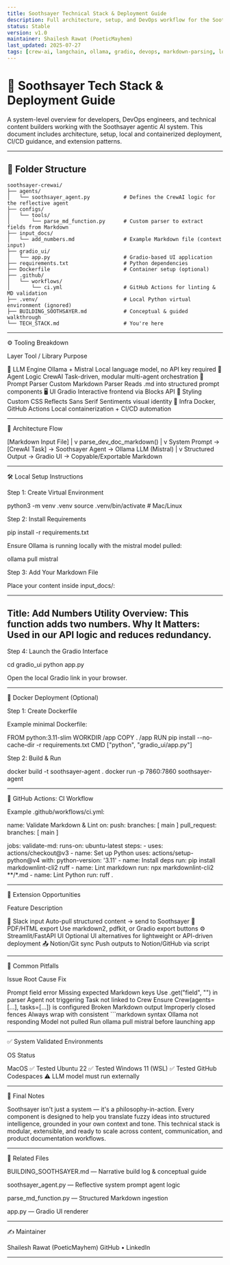 ```yaml
---
title: Soothsayer Technical Stack & Deployment Guide
description: Full architecture, setup, and DevOps workflow for the Soothsayer agentic AI system powered by CrewAI, LangChain, and Gradio.
status: Stable
version: v1.0
maintainer: Shailesh Rawat (PoeticMayhem)
last_updated: 2025-07-27
tags: [crew-ai, langchain, ollama, gradio, devops, markdown-parsing, local-agent, docker, github-actions]
---
```


# 🧱 Soothsayer Tech Stack & Deployment Guide

A system-level overview for developers, DevOps engineers, and technical content builders working with the Soothsayer agentic AI system. This document includes architecture, setup, local and containerized deployment, CI/CD guidance, and extension patterns.

---

## 📁 Folder Structure

```plaintext
soothsayer-crewai/
├── agents/
│   └── soothsayer_agent.py           # Defines the CrewAI logic for the reflective agent
├── configs/
│   └── tools/
│       └── parse_md_function.py      # Custom parser to extract fields from Markdown
├── input_docs/
│   └── add_numbers.md                # Example Markdown file (context input)
├── gradio_ui/
│   └── app.py                        # Gradio-based UI application
├── requirements.txt                  # Python dependencies
├── Dockerfile                        # Container setup (optional)
├── .github/
│   └── workflows/
│       └── ci.yml                    # GitHub Actions for linting & MD validation
├── .venv/                            # Local Python virtual environment (ignored)
├── BUILDING_SOOTHSAYER.md            # Conceptual & guided walkthrough
└── TECH_STACK.md                     # You're here

```

---

⚙️ Tooling Breakdown

Layer	Tool / Library	Purpose

🧠 LLM Engine	Ollama + Mistral	Local language model, no API key required
🧩 Agent Logic	CrewAI	Task-driven, modular multi-agent orchestration
📄 Prompt Parser	Custom Markdown Parser	Reads .md into structured prompt components
🖥 UI	Gradio	Interactive frontend via Blocks API
🎨 Styling	Custom CSS	Reflects Sans Serif Sentiments visual identity
🔧 Infra	Docker, GitHub Actions	Local containerization + CI/CD automation



---

🧠 Architecture Flow

[Markdown Input File]
        |
        v
parse_dev_doc_markdown()
        |
        v
System Prompt → [CrewAI Task] → Soothsayer Agent → Ollama LLM (Mistral)
        |
        v
Structured Output → Gradio UI → Copyable/Exportable Markdown


---

🛠 Local Setup Instructions

Step 1: Create Virtual Environment

python3 -m venv .venv
source .venv/bin/activate  # Mac/Linux

Step 2: Install Requirements

pip install -r requirements.txt

Ensure Ollama is running locally with the mistral model pulled:

ollama pull mistral

Step 3: Add Your Markdown File

Place your content inside input_docs/:

---
Title: Add Numbers Utility
Overview: This function adds two numbers.
Why It Matters: Used in our API logic and reduces redundancy.
---

Step 4: Launch the Gradio Interface

cd gradio_ui
python app.py

Open the local Gradio link in your browser.


---

🐳 Docker Deployment (Optional)

Step 1: Create Dockerfile

Example minimal Dockerfile:

FROM python:3.11-slim
WORKDIR /app
COPY . /app
RUN pip install --no-cache-dir -r requirements.txt
CMD ["python", "gradio_ui/app.py"]

Step 2: Build & Run

docker build -t soothsayer-agent .
docker run -p 7860:7860 soothsayer-agent


---

🚀 GitHub Actions: CI Workflow

Example .github/workflows/ci.yml:

name: Validate Markdown & Lint
on:
  push:
    branches: [ main ]
  pull_request:
    branches: [ main ]

jobs:
  validate-md:
    runs-on: ubuntu-latest
    steps:
      - uses: actions/checkout@v3
      - name: Set up Python
        uses: actions/setup-python@v4
        with:
          python-version: '3.11'
      - name: Install deps
        run: pip install markdownlint-cli2 ruff
      - name: Lint markdown
        run: npx markdownlint-cli2 **/*.md
      - name: Lint Python
        run: ruff .


---

🧩 Extension Opportunities

Feature	Description

🔄 Slack input	Auto-pull structured content → send to Soothsayer
📝 PDF/HTML export	Use markdown2, pdfkit, or Gradio export buttons
⚙️ Streamlit/FastAPI UI	Optional UI alternatives for lightweight or API-driven deployment
📤 Notion/Git sync	Push outputs to Notion/GitHub via script



---

🧨 Common Pitfalls

Issue	Root Cause	Fix

Prompt field error	Missing expected Markdown keys	Use .get("field", "") in parser
Agent not triggering	Task not linked to Crew	Ensure Crew(agents=[...], tasks=[...]) is configured
Broken Markdown output	Improperly closed fences	Always wrap with consistent ```markdown syntax
Ollama not responding	Model not pulled	Run ollama pull mistral before launching app



---

✅ System Validated Environments

OS	Status

MacOS	✅ Tested
Ubuntu 22	✅ Tested
Windows 11 (WSL)	✅ Tested
GitHub Codespaces	⚠️ LLM model must run externally



---

🧠 Final Notes

Soothsayer isn't just a system — it's a philosophy-in-action. Every component is designed to help you translate fuzzy ideas into structured intelligence, grounded in your own context and tone. This technical stack is modular, extensible, and ready to scale across content, communication, and product documentation workflows.


---

🔗 Related Files

BUILDING_SOOTHSAYER.md — Narrative build log & conceptual guide

soothsayer_agent.py — Reflective system prompt agent logic

parse_md_function.py — Structured Markdown ingestion

app.py — Gradio UI renderer



---

✍ Maintainer

Shailesh Rawat (PoeticMayhem)
GitHub • LinkedIn


---

```

